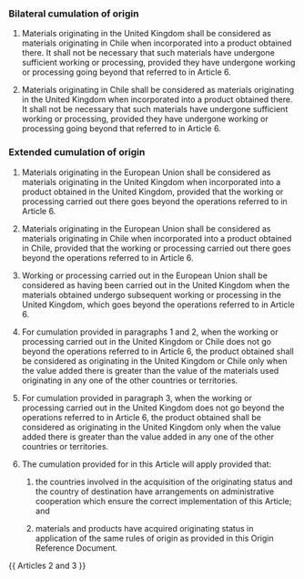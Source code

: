 ### Bilateral cumulation of origin

1. Materials originating in the United Kingdom shall be considered as materials originating in Chile when incorporated into a product obtained there. It shall not be necessary that such materials have undergone sufficient working or processing, provided they have undergone working or processing going beyond that referred to in Article 6.

2. Materials originating in Chile shall be considered as materials originating in the United Kingdom when incorporated into a product obtained there. It shall not be necessary that such materials have undergone sufficient working or processing, provided they have undergone working or processing going beyond that referred to in Article 6.

### Extended cumulation of origin

1. Materials originating in the European Union shall be considered as materials originating in the United Kingdom when incorporated into a product obtained in the United Kingdom, provided that the working or processing carried out there goes beyond the operations referred to in Article 6.

2. Materials originating in the European Union shall be considered as materials originating in Chile when incorporated into a product obtained in Chile, provided that the working or processing carried out there goes beyond the operations referred to in Article 6.

3. Working or processing carried out in the European Union shall be considered as having been carried out in the United Kingdom when the materials obtained undergo subsequent working or processing in the United Kingdom, which goes beyond the operations referred to in Article 6.

4. For cumulation provided in paragraphs 1 and 2, when the working or processing carried out in the United Kingdom or Chile does not go beyond the operations referred to in Article 6, the product obtained shall be considered as originating in the United Kingdom or Chile only when the value added there is greater than the value of the materials used originating in any one of the other countries or territories.

5. For cumulation provided in paragraph 3, when the working or processing carried out in the United Kingdom does not go beyond the operations referred to in Article 6, the product obtained shall be considered as originating in the United Kingdom only when the value added there is greater than the value added in any one of the other countries or territories.

6. The cumulation provided for in this Article will apply provided that:

   1. the countries involved in the acquisition of the originating status and the country of destination have arrangements on administrative cooperation which ensure the correct implementation of this Article; and

   2. materials and products have acquired originating status in application of the same rules of origin as provided in this Origin Reference Document.

{{ Articles 2 and 3 }}
